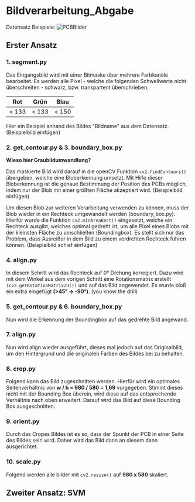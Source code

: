 # Bildverarbeitung_Abgabe
Datensatz Beispiele:
![PCBBilder](https://github.com/amazon-science/spot-diff/blob/main/figures/VisA_samples.png?raw=true)
## Erster Ansatz

### 1. segment.py
Das Eingangsbild wird mit einer Bitmaske über mehrere Farbkanäle bearbeitet. Es werden alle Pixel - welche die folgenden Schwellwerte nicht überschreiten - schwarz, bzw. transpartent überschrieben.

|Rot  |  Grün | Blau |
|-----|-------|------|
|< 133| < 133 | < 150|

Hier ein Beispiel anhand des Bildes "Bildname" aus dem Datensatz.
(Beispielbild einfügen)

### 2. get_contour.py & 3. boundary_box.py
**Wieso hier Graubildumwandlung?**

Das maskierte Bild wird darauf in die openCV Funktion `cv2.findContours()` übergeben, welche eine Bloberkennung umsetzt. Mit Hilfe dieser Bloberkennung ist die genaue Bestimmung der Position des PCBs möglich, indem nur der Blob mit einer größten Fläche akzeptiert wird. 
(Beispielbild einfügen)

Um diesen Blob zur weiteren Verarbeitung verwenden zu können, muss der Blob wieder in ein Rechteck umgewandelt werden (boundary_box.py). Hierfür wurde die Funktion `cv2.minAreaRect()` eingesetzt, welche ein Rechteck ausgibt, welches optimal gedreht ist, um alle Pixel eines Blobs mit der kleinsten Fläche zu umschließen (Boundingbox). Es stellt sich nur das Problem, dass Ausreißer in dem Bild zu einem verdrehten Rechteck führen können.
(Beispielbild schief einfügen)

### 4. align.py
In diesem Schritt wird das Rechteck auf 0° Drehung korregiert. Dazu wird mit dem Winkel aus dem vorigen Schritt eine Rotationsmatrix erstellt `(cv2.getRotationMatrix2D())` und auf das Bild angewendet. Es wurde bloß ein extra eingefügt **(>45° -> -90°)**.
(you know the drill)

### 5. get_contour.py & 6. boundary_box.py
Nun wird die Erkennung der Boundingbox auf das gedrehte Bild angewand.

### 7. align.py
Nun wird align wieder ausgeführt, dieses mal jedoch auf das Originalbild, um den Hintergrund und die originalen Farben des Bildes bei zu behalten.

### 8. crop.py
Folgend kann das Bild zugeschnitten werden. Hierfür wird ein optimales Seitenverhältnis von **w / h = 980 / 580 = 1,69** vorgegeben. Stimmt dieses nicht mit der Bounding Box überein, wird diese auf das entsprechende Verhältnis nach oben erweitert.
Darauf wird das Bild auf diese Bounding Box ausgeschnitten.


### 9. orient.py
Durch das Cropes Bildes ist es so, dass der Spunkt der PCB in einer Seite des Bildes sein wird. Daher wird das Bild dann an diesem dann ausgerichtet. 

### 10. scale.py
Folgend werden alle bilder mit `cv2.resize()` auf **980 x 580** skaliert.


## Zweiter Ansatz: SVM



